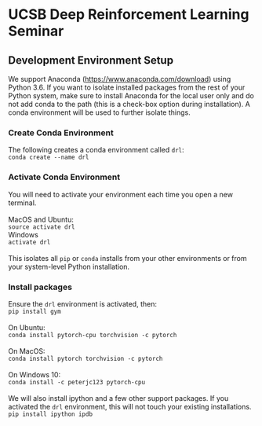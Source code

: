 # UCSB Deep Reinforcement Learning Seminar

## Development Environment Setup

We support Anaconda (https://www.anaconda.com/download) using Python 3.6. If you want to isolate installed packages from the rest of your Python system, make sure to install Anaconda for the local user only and do not add conda to the path (this is a check-box option during installation). A conda environment will be used to further isolate things.

### Create Conda Environment
The following creates a conda environment called `drl`:<br>
`conda create --name drl`<br>


### Activate Conda Environment
You will need to activate your environment each time you open a new terminal.<br>
<br>
MacOS and Ubuntu:<br>
`source activate drl`<br>
Windows<br>
`activate drl`<br>
<br>
This isolates all `pip` or `conda` installs from your other environments or from your system-level Python installation.

### Install packages
Ensure the `drl` environment is activated, then:<br>
`pip install gym`<br>
<br>
On Ubuntu:<br>
`conda install pytorch-cpu torchvision -c pytorch`<br>
<br>
On MacOS:<br>
`conda install pytorch torchvision -c pytorch`<br> 
<br>
On Windows 10:<br>
`conda install -c peterjc123 pytorch-cpu`<br>
<br>
We will also install ipython and a few other support packages. If you activated the `drl` environment, this will not touch your existing installations.
`pip install ipython ipdb`
